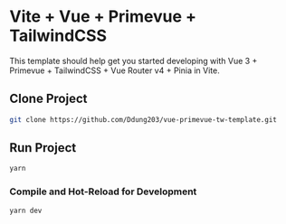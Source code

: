 # Vite + Vue + Primevue + TailwindCSS

This template should help get you started developing with Vue 3 + Primevue + TailwindCSS + Vue Router v4 + Pinia in Vite.

## Clone Project

```sh
git clone https://github.com/Ddung203/vue-primevue-tw-template.git
```

## Run Project

```sh
yarn
```

### Compile and Hot-Reload for Development

```sh
yarn dev
```

